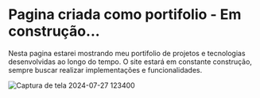 <h1>Pagina criada como portifolio - Em construção... </h1>

<p>Nesta pagina estarei mostrando meu portifolio de projetos e tecnologias desenvolvidas ao longo do tempo. O site estará em constante construção, sempre buscar realizar implementações e funcionalidades.</p>





![Captura de tela 2024-07-27 123400](https://github.com/user-attachments/assets/a953a2ef-deb2-4320-8b8d-9c75ebdfd655)
